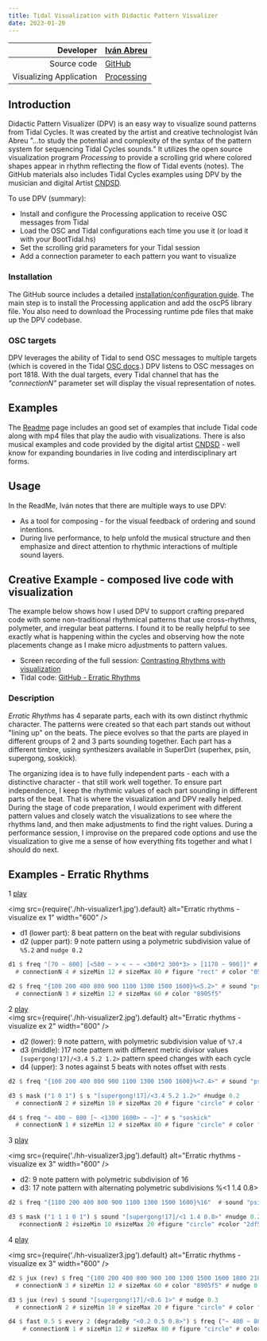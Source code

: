 ```yaml
---
title: Tidal Visualization with Didactic Pattern Visualizer
date: 2023-01-20
---
```


| Developer | [Iván Abreu](https://ivanabreu.net/) |
| ---------------------: | :-------------- |
| Source code | [GitHub](https://github.com/ivan-abreu/didacticpatternvisualizer/tree/main) |
| Visualizing Application | [Processing](https://processing.org/) |

## Introduction
Didactic Pattern Visualizer (DPV) is an easy way to visualize sound patterns from Tidal Cycles. It was created by the artist and creative technologist Iván Abreu "...to study the potential and complexity of the syntax of the pattern system for sequencing Tidal Cycles sounds." It utilizes the open source visualization program *Processing* to provide a scrolling grid where colored shapes appear in rhythm reflecting the flow of Tidal events (notes). The GitHub materials also includes Tidal Cycles examples using DPV by the musician and digital Artist [CNDSD](http://www.malitzincortes.net/).

To use DPV (summary):
- Install and configure the Processing application to receive OSC messages from Tidal
- Load the OSC and Tidal configurations each time you use it (or load it with your BootTidal.hs)
- Set the scrolling grid parameters for your Tidal session
- Add a connection parameter to each pattern you want to visualize

### Installation
The GitHub source includes a detailed [installation/configuration guide](https://github.com/ivan-abreu/didacticpatternvisualizer/blob/main/installation.md). The main step is to install the Processing application and add the oscP5 library file. You also need to download the Processing runtime pde files that make up the DPV codebase.

### OSC targets
DPV leverages the ability of Tidal to send OSC messages to multiple targets (which is covered in the Tidal [OSC docs](https://tidalcycles.org/docs/configuration/MIDIOSC/osc#multiple-targets-and-messages).) DPV listens to OSC messages on port 1818. With the dual targets, every Tidal channel that has the *"connectionN"* parameter set will display the visual representation of notes.

## Examples
The [Readme](https://github.com/ivan-abreu/didacticpatternvisualizer/tree/main#readme) page includes an good set of examples  that include Tidal code along with mp4 files that play the audio with visualizations. There is also musical examples and code provided by the digital artist [CNDSD](https://vimeo.com/cndsd) - well know for expanding boundaries in live coding and interdisciplinary art forms.   

## Usage
In the ReadMe, Iván notes that there are multiple ways to use DPV:
- As a tool for composing - for the visual feedback of ordering and sound intentions.
- During live performance, to help unfold the musical structure and then emphasize and direct attention to rhythmic interactions of multiple sound layers.

## Creative Example - composed live code with visualization
The example below shows how I used DPV to support crafting prepared code with some non-traditional rhythmical patterns that use cross-rhythms, polymeter, and irregular beat patterns. I found it to be really helpful to see exactly what is happening within the cycles and observing how the note placements change as I make micro adjustments to pattern values.

- Screen recording of the full session: [Contrasting Rhythms with visualization](https://www.youtube.com/watch?v=dwrwnNVT-Po)
- Tidal code: [GitHub - Erratic Rhythms](https://github.com/HighHarmonics2/livecoding/tree/main/tidal/erraticRhythms)

### Description
*Erratic Rhythms* has 4 separate parts, each with its own distinct rhythmic character. The patterns were created so that each part stands out without "lining up" on the beats. The piece evolves so that the parts are played in different groups of 2 and 3 parts sounding together. Each part has a different timbre, using synthesizers available in SuperDirt (superhex, psin, supergong, soskick).

The organizing idea is to have fully independent parts - each with a distinctive character - that still work well together. To ensure part independence, I keep the rhythmic values of each part sounding in different parts of the beat. That is where the visualization and DPV really helped. During the stage of code preparation, I would experiment with different pattern values and closely watch the visualizations to see where the rhythms land, and then make adjustments to find the right values. During a performance session, I improvise on the prepared code options and use the visualization to give me a sense of how everything fits together and what I should do next.

## Examples - Erratic Rhythms
1 [play](https://www.youtube.com/watch?v=dwrwnNVT-Po&t=65s)  

<img
  src={require('./hh-visualizer1.jpg').default}
  alt="Erratic rhythms - visualize ex 1"
  width="600"
/>

- d1 (lower part): 8 beat pattern on the beat with regular subdivisions
- d2 (upper part): 9 note pattern using a polymetric subdivision value of `%5.2` and `nudge 0.2`

```haskell
d1 $ freq "[70 ~ 800] [<500 ~ > < ~ ~ <300*2 300*3> > [1170 ~ 900]]" # sound "superhex"
  # connectionN 4 # sizeMin 12 # sizeMax 80 # figure "rect" # color "0519f5" -- DVP OSC values

d2 $ freq "{100 200 400 800 900 1100 1300 1500 1600}%<5.2>" # sound "psin"  #nudge 0.2
  # connectionN 3 # sizeMin 12 # sizeMax 60 # color "8905f5"
```

2 [play](https://www.youtube.com/watch?v=dwrwnNVT-Po&t=172s)  
<img
  src={require('./hh-visualizer2.jpg').default}
  alt="Erratic rhythms - visualize ex 2"
  width="600"
/>

- d2 (lower): 9 note pattern, with polymetric subdivision value of `%7.4`
- d3 (middle): )17 note pattern with different metric divisor values `[supergong!17]/<3.4 5.2 1.2>`
pattern speed changes with each cycle
- d4 (upper): 3 notes against 5 beats with notes offset with rests

```haskell
d2 $ freq "{100 200 400 800 900 1100 1300 1500 1600}%<7.4>" # sound "psin"

d3 $ mask ("1 0 1") $ s "[supergong!17]/<3.4 5.2 1.2>" #nudge 0.2
  # connectionN 2 # sizeMin 10 # sizeMax 20 # figure "circle" # color "2df505"

d4 $ freq "~ 400 ~ 800 [~ <1300 1600> ~ ~]" # s "soskick"
  # connectionN 1 # sizeMin 12 # sizeMax 80 # figure "circle" # color "f58711"
```

3 [play](https://www.youtube.com/watch?v=dwrwnNVT-Po&t=194s)  

<img
  src={require('./hh-visualizer3.jpg').default}
  alt="Erratic rhythms - visualize ex 3"
  width="600"
/>

- d2: 9 note pattern with polymetric subdivision of 16
- d3: 17 note pattern with alternating polymetric subdivisions %<1 1.4 0.8>

```haskell
d2 $ freq "{1100 200 400 800 900 1100 1300 1500 1600}%16"  # sound "psin"

d3 $ mask ("1 1 1 0 1") $ sound "[supergong!17]/<1 1.4 0.8>" #nudge 0.2
   #connectionN 2 #sizeMin 10 #sizeMax 20 #figure "circle" #color "2df505"
```

4 [play](https://www.youtube.com/watch?v=dwrwnNVT-Po&t=265s)  

<img
  src={require('./hh-visualizer3.jpg').default}
  alt="Erratic rhythms - visualize ex 3"
  width="600"
/>


```haskell
d2 $ jux (rev) $ freq "{100 200 400 800 900 100 1300 1500 1600 1800 2100 2400 ~}%11"  # sound "psin"
  # connectionN 3 # sizeMin 12 # sizeMax 60 # color "8905f5" # nudge 0.2

d3 $ jux (rev) $ sound "[supergong!17]/<0.6 1>" # nudge 0.3
  # connectionN 2 # sizeMin 10 # sizeMax 20 # figure "circle" # color "2df505"

d4 $ fast 0.5 $ every 2 (degradeBy "<0.2 0.5 0.8>") $ freq ("~ 400 ~ 800 [~ <1300 1600> ~!2]" |* 0.5) # s "soskick"
    # connectionN 1 # sizeMin 12 # sizeMax 80 # figure "circle" # color "f58711"
```
